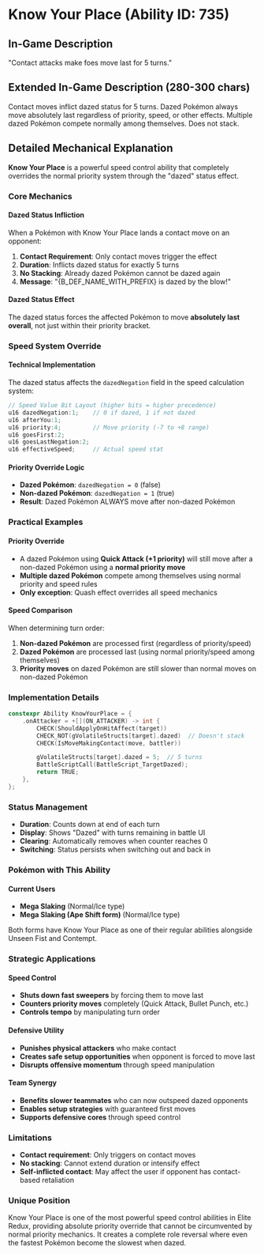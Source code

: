 # Know Your Place (Ability ID: 735)

## In-Game Description
"Contact attacks make foes move last for 5 turns."

## Extended In-Game Description (280-300 chars)
Contact moves inflict dazed status for 5 turns. Dazed Pokémon always move absolutely last regardless of priority, speed, or other effects. Multiple dazed Pokémon compete normally among themselves. Does not stack.

## Detailed Mechanical Explanation
**Know Your Place** is a powerful speed control ability that completely overrides the normal priority system through the "dazed" status effect.

### Core Mechanics

#### Dazed Status Infliction
When a Pokémon with Know Your Place lands a contact move on an opponent:
1. **Contact Requirement**: Only contact moves trigger the effect
2. **Duration**: Inflicts dazed status for exactly 5 turns
3. **No Stacking**: Already dazed Pokémon cannot be dazed again
4. **Message**: "{B_DEF_NAME_WITH_PREFIX} is dazed by the blow!"

#### Dazed Status Effect
The dazed status forces the affected Pokémon to move **absolutely last overall**, not just within their priority bracket.

### Speed System Override

#### Technical Implementation
The dazed status affects the `dazedNegation` field in the speed calculation system:

```cpp
// Speed Value Bit Layout (higher bits = higher precedence)
u16 dazedNegation:1;    // 0 if dazed, 1 if not dazed
u16 afterYou:1;
u16 priority:4;         // Move priority (-7 to +8 range)  
u16 goesFirst:2;
u16 goesLastNegation:2;
u16 effectiveSpeed;     // Actual speed stat
```

#### Priority Override Logic
- **Dazed Pokémon**: `dazedNegation = 0` (false)
- **Non-dazed Pokémon**: `dazedNegation = 1` (true)
- **Result**: Dazed Pokémon ALWAYS move after non-dazed Pokémon

### Practical Examples

#### Priority Override
- A dazed Pokémon using **Quick Attack (+1 priority)** will still move after a non-dazed Pokémon using a **normal priority move**
- **Multiple dazed Pokémon** compete among themselves using normal priority and speed rules
- **Only exception**: Quash effect overrides all speed mechanics

#### Speed Comparison
When determining turn order:
1. **Non-dazed Pokémon** are processed first (regardless of priority/speed)
2. **Dazed Pokémon** are processed last (using normal priority/speed among themselves)
3. **Priority moves** on dazed Pokémon are still slower than normal moves on non-dazed Pokémon

### Implementation Details

```cpp
constexpr Ability KnowYourPlace = {
    .onAttacker = +[](ON_ATTACKER) -> int {
        CHECK(ShouldApplyOnHitAffect(target))
        CHECK_NOT(gVolatileStructs[target].dazed)  // Doesn't stack
        CHECK(IsMoveMakingContact(move, battler))

        gVolatileStructs[target].dazed = 5;  // 5 turns
        BattleScriptCall(BattleScript_TargetDazed);
        return TRUE;
    },
};
```

### Status Management
- **Duration**: Counts down at end of each turn
- **Display**: Shows "Dazed" with turns remaining in battle UI
- **Clearing**: Automatically removes when counter reaches 0
- **Switching**: Status persists when switching out and back in

### Pokémon with This Ability

#### Current Users
- **Mega Slaking** (Normal/Ice type)
- **Mega Slaking (Ape Shift form)** (Normal/Ice type)

Both forms have Know Your Place as one of their regular abilities alongside Unseen Fist and Contempt.

### Strategic Applications

#### Speed Control
- **Shuts down fast sweepers** by forcing them to move last
- **Counters priority moves** completely (Quick Attack, Bullet Punch, etc.)
- **Controls tempo** by manipulating turn order

#### Defensive Utility
- **Punishes physical attackers** who make contact
- **Creates safe setup opportunities** when opponent is forced to move last
- **Disrupts offensive momentum** through speed manipulation

#### Team Synergy
- **Benefits slower teammates** who can now outspeed dazed opponents
- **Enables setup strategies** with guaranteed first moves
- **Supports defensive cores** through speed control

### Limitations
- **Contact requirement**: Only triggers on contact moves
- **No stacking**: Cannot extend duration or intensify effect
- **Self-inflicted contact**: May affect the user if opponent has contact-based retaliation

### Unique Position
Know Your Place is one of the most powerful speed control abilities in Elite Redux, providing absolute priority override that cannot be circumvented by normal priority mechanics. It creates a complete role reversal where even the fastest Pokémon become the slowest when dazed.